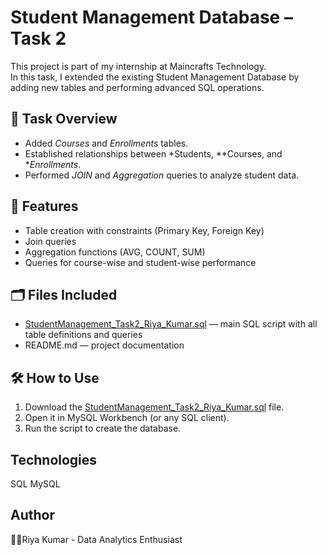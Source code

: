 # Student Management Database – Task 2

This project is part of my internship at Maincrafts Technology.  
In this task, I extended the existing Student Management Database by adding new tables and performing advanced SQL operations.

## 📘 Task Overview
- Added *Courses* and *Enrollments* tables.  
- Established relationships between *Students, **Courses, and **Enrollments*.  
- Performed *JOIN* and *Aggregation* queries to analyze student data.

## 🧩 Features
- Table creation with constraints (Primary Key, Foreign Key)
- Join queries
- Aggregation functions (AVG, COUNT, SUM)
- Queries for course-wise and student-wise performance

## 🗂️ Files Included
- [StudentManagement_Task2_Riya_Kumar.sql](https://github.com/user-attachments/files/22922926/StudentManagement_Task2_Riya_Kumar.sql) — main SQL script with all table definitions and queries
- README.md — project documentation

## 🛠️ How to Use
1. Download the [StudentManagement_Task2_Riya_Kumar.sql](https://github.com/user-attachments/files/22922949/StudentManagement_Task2_Riya_Kumar.sql) file.
2. Open it in MySQL Workbench (or any SQL client).
3. Run the script to create the database.

## Technologies
SQL
MySQL

## Author
👩‍💻Riya Kumar - Data Analytics Enthusiast

   
